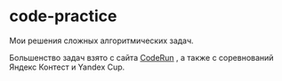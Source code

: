 # code-practice
Мои решения сложных алгоритмических задач.

Большенство задач взято с сайта [CodeRun](https://coderun.yandex.ru) , а также с соревнований Яндекс Контест и Yandex Cup.
